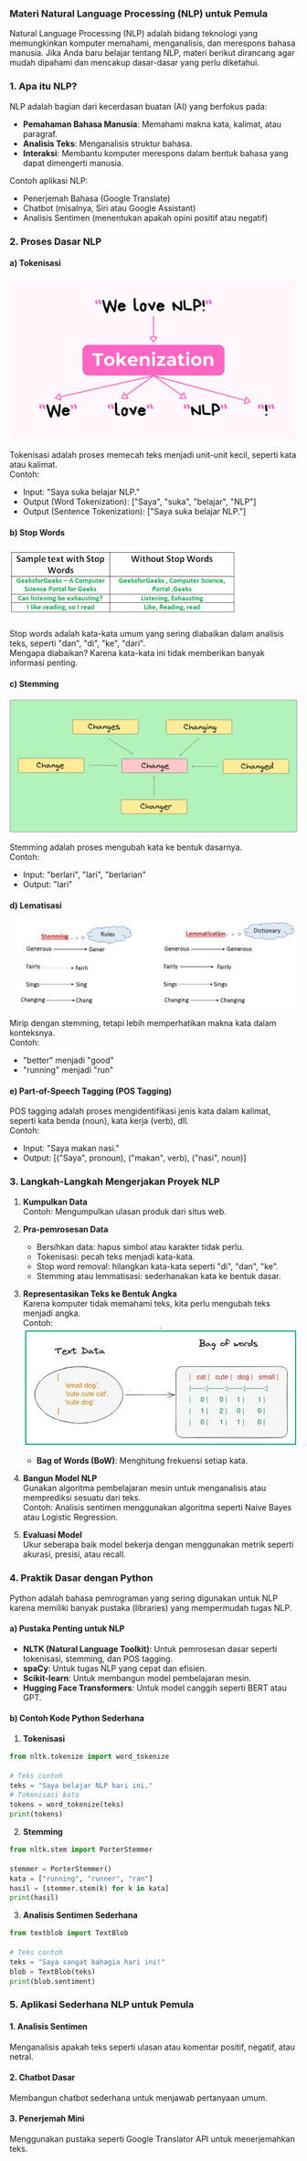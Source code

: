 ### Materi Natural Language Processing (NLP) untuk Pemula

Natural Language Processing (NLP) adalah bidang teknologi yang memungkinkan komputer memahami, menganalisis, dan merespons bahasa manusia. Jika Anda baru belajar tentang NLP, materi berikut dirancang agar mudah dipahami dan mencakup dasar-dasar yang perlu diketahui.

### 1. **Apa itu NLP?**

NLP adalah bagian dari kecerdasan buatan (AI) yang berfokus pada:
- **Pemahaman Bahasa Manusia**: Memahami makna kata, kalimat, atau paragraf.
- **Analisis Teks**: Menganalisis struktur bahasa.
- **Interaksi**: Membantu komputer merespons dalam bentuk bahasa yang dapat dimengerti manusia.

Contoh aplikasi NLP:
- Penerjemah Bahasa (Google Translate)
- Chatbot (misalnya, Siri atau Google Assistant)
- Analisis Sentimen (menentukan apakah opini positif atau negatif)

### 2. **Proses Dasar NLP**

#### a) **Tokenisasi**

![alt text](image.png)

Tokenisasi adalah proses memecah teks menjadi unit-unit kecil, seperti kata atau kalimat.  
Contoh:
- Input: "Saya suka belajar NLP."
- Output (Word Tokenization): ["Saya", "suka", "belajar", "NLP"]
- Output (Sentence Tokenization): ["Saya suka belajar NLP."]

#### b) **Stop Words**

![alt text](image-1.png)

Stop words adalah kata-kata umum yang sering diabaikan dalam analisis teks, seperti "dan", "di", "ke", "dari".  
Mengapa diabaikan? Karena kata-kata ini tidak memberikan banyak informasi penting.

#### c) **Stemming**

![alt text](image-2.png)

Stemming adalah proses mengubah kata ke bentuk dasarnya.  
Contoh:
- Input: "berlari", "lari", "berlarian"
- Output: "lari"

#### d) **Lematisasi**

![alt text](image-3.png)

Mirip dengan stemming, tetapi lebih memperhatikan makna kata dalam konteksnya.  
Contoh:
- "better" menjadi "good"
- "running" menjadi "run"

#### e) **Part-of-Speech Tagging (POS Tagging)**
POS tagging adalah proses mengidentifikasi jenis kata dalam kalimat, seperti kata benda (noun), kata kerja (verb), dll.  
Contoh:
- Input: "Saya makan nasi."
- Output: [("Saya", pronoun), ("makan", verb), ("nasi", noun)]

### 3. **Langkah-Langkah Mengerjakan Proyek NLP**

1. **Kumpulkan Data**  
   Contoh: Mengumpulkan ulasan produk dari situs web.

2. **Pra-pemrosesan Data**  
   - Bersihkan data: hapus simbol atau karakter tidak perlu.
   - Tokenisasi: pecah teks menjadi kata-kata.
   - Stop word removal: hilangkan kata-kata seperti "di", "dan", "ke".
   - Stemming atau lemmatisasi: sederhanakan kata ke bentuk dasar.

3. **Representasikan Teks ke Bentuk Angka**  
   Karena komputer tidak memahami teks, kita perlu mengubah teks menjadi angka.  
   Contoh:
    ![alt text](image-4.png)
   - **Bag of Words (BoW)**: Menghitung frekuensi setiap kata.

4. **Bangun Model NLP**  
   Gunakan algoritma pembelajaran mesin untuk menganalisis atau memprediksi sesuatu dari teks.  
   Contoh: Analisis sentimen menggunakan algoritma seperti Naive Bayes atau Logistic Regression.

5. **Evaluasi Model**  
   Ukur seberapa baik model bekerja dengan menggunakan metrik seperti akurasi, presisi, atau recall.

### 4. **Praktik Dasar dengan Python**

Python adalah bahasa pemrograman yang sering digunakan untuk NLP karena memiliki banyak pustaka (libraries) yang mempermudah tugas NLP.

#### a) **Pustaka Penting untuk NLP**
- **NLTK (Natural Language Toolkit)**: Untuk pemrosesan dasar seperti tokenisasi, stemming, dan POS tagging.
- **spaCy**: Untuk tugas NLP yang cepat dan efisien.
- **Scikit-learn**: Untuk membangun model pembelajaran mesin.
- **Hugging Face Transformers**: Untuk model canggih seperti BERT atau GPT.

#### b) **Contoh Kode Python Sederhana**

1. **Tokenisasi**
```python
from nltk.tokenize import word_tokenize

# Teks contoh
teks = "Saya belajar NLP hari ini."
# Tokenisasi kata
tokens = word_tokenize(teks)
print(tokens)
```

2. **Stemming**
```python
from nltk.stem import PorterStemmer

stemmer = PorterStemmer()
kata = ["running", "runner", "ran"]
hasil = [stemmer.stem(k) for k in kata]
print(hasil)
```

3. **Analisis Sentimen Sederhana**
```python
from textblob import TextBlob

# Teks contoh
teks = "Saya sangat bahagia hari ini!"
blob = TextBlob(teks)
print(blob.sentiment)
```

### 5. **Aplikasi Sederhana NLP untuk Pemula**

#### 1. **Analisis Sentimen**
Menganalisis apakah teks seperti ulasan atau komentar positif, negatif, atau netral.

#### 2. **Chatbot Dasar**
Membangun chatbot sederhana untuk menjawab pertanyaan umum.

#### 3. **Penerjemah Mini**
Menggunakan pustaka seperti Google Translator API untuk menerjemahkan teks.